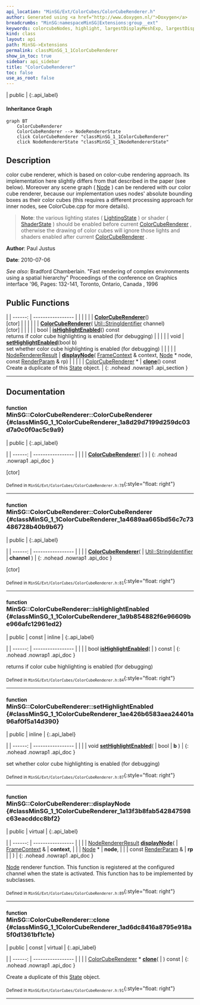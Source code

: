 ```yaml
---
api_location: "MinSG/Ext/ColorCubes/ColorCubeRenderer.h"
author: Generated using <a href="http://www.doxygen.nl/">Doxygen</a>
breadcrumbs: "MinSG:namespaceMinSG|Extensions:group__ext"
keywords: colorcubeNodes, highlight, largestDisplayMeshExp, largestDisplayMeshSize, ColorCubeRenderer, ColorCubeRenderer, isHighlightEnabled, setHighlightEnabled, displayNode, clone, renderColorCubes, doEnableState, doDisableState, getColorCubesMesh, createMesh
kind: class
layout: api
path: MinSG->Extensions
permalink: classMinSG_1_1ColorCubeRenderer
show_in_toc: true
sidebar: api_sidebar
title: "ColorCubeRenderer"
toc: false
use_as_root: false
---
```


| public |
{:.api_label}

#### Inheritance Graph

```mermaid
graph BT
	ColorCubeRenderer
	ColorCubeRenderer --> NodeRendererState
	click ColorCubeRenderer "classMinSG_1_1ColorCubeRenderer"
	click NodeRendererState "classMinSG_1_1NodeRendererState"
```

## Description



color cube renderer, which is based on color-cube rendering approach. Its implementation here slightly differs from that described in the paper (see below). Moreover any scene graph ( [Node](classMinSG_1_1Node) ) can be rendered with our color cube renderer, because our implementation uses nodes' absolute bounding boxes as their color cubes (this requires a different processing approach for inner nodes, see ColorCube.cpp for more details).




> **Note**: the various lighting states ( [LightingState](classMinSG_1_1LightingState) ) or shader ( [ShaderState](classMinSG_1_1ShaderState) ) should be enabled before current [ColorCubeRenderer](classMinSG_1_1ColorCubeRenderer) , otherwise the drawing of color cubes will ignore those lights and shaders enabled after current [ColorCubeRenderer](classMinSG_1_1ColorCubeRenderer) .




**Author**: Paul Justus



**Date**: 2010-07-06



*See also*: Bradford Chamberlain. "Fast rendering of complex environments using a spatial hierarchy" Proceedings of the conference on Graphics interface '96, Pages: 132-141, Toronto, Ontario, Canada , 1996





## Public Functions

|
| ------: | ----------------- |
|  | |
|  | **[ColorCubeRenderer](#classMinSG_1_1ColorCubeRenderer_1a8d29d7199d259dc03d7a0c0f0ac5c9a9)**() <br/> [ctor] |
|  | |
|  | **[ColorCubeRenderer](#classMinSG_1_1ColorCubeRenderer_1a4689aa665bd56c7c73486728b40b9b67)**( [Util::StringIdentifier](classUtil_1_1StringIdentifier)  channel) <br/> [ctor] |
|  | |
| bool | **[isHighlightEnabled](#classMinSG_1_1ColorCubeRenderer_1a9b854882f6e96609be966afc12961ed2)**() const <br/> returns if color cube highlighting is enabled (for debugging) |
|  | |
| void | **[setHighlightEnabled](#classMinSG_1_1ColorCubeRenderer_1ae426b6583aea24401a96af0f5a14d390)**(bool b) <br/> set whether color cube highlighting is enabled (for debugging) |
|  | |
| [NodeRendererResult](namespaceMinSG#namespaceMinSG_1af69ed1e0da2d667ff85486d31dde844f) | **[displayNode](#classMinSG_1_1ColorCubeRenderer_1a13f3b8fab542847598c63eacddcc8bf2)**( [FrameContext](classMinSG_1_1FrameContext) & context,  [Node](classMinSG_1_1Node) * node, const [RenderParam](classMinSG_1_1RenderParam) & rp) |
|  | |
| [ColorCubeRenderer](classMinSG_1_1ColorCubeRenderer) * | **[clone](#classMinSG_1_1ColorCubeRenderer_1ad6dc8416a8795e918a5f0d1361bf1c1e)**() const <br/> Create a duplicate of this [State](classMinSG_1_1State) object. |
{: .nohead .nowrap1 .api_section }


-------------------------------------------------------------------

## Documentation

### <small>function</small><br/> MinSG::ColorCubeRenderer::ColorCubeRenderer {#classMinSG_1_1ColorCubeRenderer_1a8d29d7199d259dc03d7a0c0f0ac5c9a9}

| public |
{:.api_label}

|
| ------: | ----------------- |
|  |
|  **[ColorCubeRenderer](#classMinSG_1_1ColorCubeRenderer_1a8d29d7199d259dc03d7a0c0f0ac5c9a9)**( |  ) |
{: .nohead .nowrap1 .api_doc }

[ctor]





<sub>Defined in `MinSG/Ext/ColorCubes/ColorCubeRenderer.h:78`</sub>{:style="float: right"}

-------------------------------------------------------------------

### <small>function</small><br/> MinSG::ColorCubeRenderer::ColorCubeRenderer {#classMinSG_1_1ColorCubeRenderer_1a4689aa665bd56c7c73486728b40b9b67}

| public |
{:.api_label}

|
| ------: | ----------------- |
|  |
|  **[ColorCubeRenderer](#classMinSG_1_1ColorCubeRenderer_1a4689aa665bd56c7c73486728b40b9b67)**( |  [Util::StringIdentifier](classUtil_1_1StringIdentifier)  | **channel** ) |
{: .nohead .nowrap1 .api_doc }

[ctor]





<sub>Defined in `MinSG/Ext/ColorCubes/ColorCubeRenderer.h:81`</sub>{:style="float: right"}

-------------------------------------------------------------------

### <small>function</small><br/> MinSG::ColorCubeRenderer::isHighlightEnabled {#classMinSG_1_1ColorCubeRenderer_1a9b854882f6e96609be966afc12961ed2}

| public | const | inline |
{:.api_label}

|
| ------: | ----------------- |
|  |
| bool **[isHighlightEnabled](#classMinSG_1_1ColorCubeRenderer_1a9b854882f6e96609be966afc12961ed2)**( |  ) const |
{: .nohead .nowrap1 .api_doc }

returns if color cube highlighting is enabled (for debugging)





<sub>Defined in `MinSG/Ext/ColorCubes/ColorCubeRenderer.h:84`</sub>{:style="float: right"}

-------------------------------------------------------------------

### <small>function</small><br/> MinSG::ColorCubeRenderer::setHighlightEnabled {#classMinSG_1_1ColorCubeRenderer_1ae426b6583aea24401a96af0f5a14d390}

| public | inline |
{:.api_label}

|
| ------: | ----------------- |
|  |
| void **[setHighlightEnabled](#classMinSG_1_1ColorCubeRenderer_1ae426b6583aea24401a96af0f5a14d390)**( | bool | **b** ) |
{: .nohead .nowrap1 .api_doc }

set whether color cube highlighting is enabled (for debugging)





<sub>Defined in `MinSG/Ext/ColorCubes/ColorCubeRenderer.h:87`</sub>{:style="float: right"}

-------------------------------------------------------------------

### <small>function</small><br/> MinSG::ColorCubeRenderer::displayNode {#classMinSG_1_1ColorCubeRenderer_1a13f3b8fab542847598c63eacddcc8bf2}

| public | virtual |
{:.api_label}

|
| ------: | ----------------- |
|  |
| [NodeRendererResult](namespaceMinSG#namespaceMinSG_1af69ed1e0da2d667ff85486d31dde844f) **[displayNode](#classMinSG_1_1ColorCubeRenderer_1a13f3b8fab542847598c63eacddcc8bf2)**( |  [FrameContext](classMinSG_1_1FrameContext) & | **context**, |
| |  [Node](classMinSG_1_1Node) * | **node**, |
| | const [RenderParam](classMinSG_1_1RenderParam) & | **rp** |
|   ) |
{: .nohead .nowrap1 .api_doc }



 [Node](classMinSG_1_1Node) renderer function. This function is registered at the configured channel when the state is activated. This function has to be implemented by subclasses.



<sub>Defined in `MinSG/Ext/ColorCubes/ColorCubeRenderer.h:89`</sub>{:style="float: right"}

-------------------------------------------------------------------

### <small>function</small><br/> MinSG::ColorCubeRenderer::clone {#classMinSG_1_1ColorCubeRenderer_1ad6dc8416a8795e918a5f0d1361bf1c1e}

| public | const | virtual |
{:.api_label}

|
| ------: | ----------------- |
|  |
| [ColorCubeRenderer](classMinSG_1_1ColorCubeRenderer) * **[clone](#classMinSG_1_1ColorCubeRenderer_1ad6dc8416a8795e918a5f0d1361bf1c1e)**( |  ) const |
{: .nohead .nowrap1 .api_doc }

Create a duplicate of this [State](classMinSG_1_1State) object.





<sub>Defined in `MinSG/Ext/ColorCubes/ColorCubeRenderer.h:91`</sub>{:style="float: right"}

-------------------------------------------------------------------


